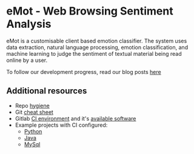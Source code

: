 # eMot - Web Browsing Sentiment Analysis

eMot is a customisable client based emotion classifier. The system uses data extraction, natural language processing, emotion classification, and machine learning to judge the sentiment of textual material being
read online by a user.

To follow our development progress, read our blog posts [here](https://gitlab.computing.dcu.ie/sloweyg2/2021-ca400-gslowey-msavage/wikis/pages?sort=created_at)

## Additional resources

- Repo [hygiene](https://gitlab.computing.dcu.ie/sblott/local-gitlab-documentation/blob/master/repo-hygiene.md)
- Git [cheat sheet](https://gitlab.computing.dcu.ie/sblott/local-gitlab-documentation/blob/master/cheat-sheet.md)
- Gitlab [CI environment](https://gitlab.computing.dcu.ie/sblott/docker-ci-environment) and it's [available software](https://gitlab.computing.dcu.ie/sblott/docker-ci-environment/blob/master/Dockerfile)
- Example projects with CI configured:
   * [Python](https://gitlab.computing.dcu.ie/sblott/test-project-python)
   * [Java](https://gitlab.computing.dcu.ie/sblott/test-project-java)
   * [MySql](https://gitlab.computing.dcu.ie/sblott/test-project-mysql)
